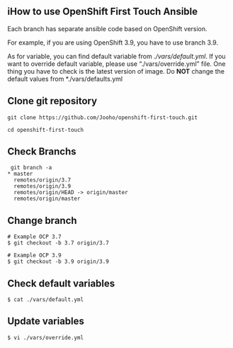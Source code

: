 iHow to use OpenShift First Touch Ansible
----------------------------------------

Each branch has separate ansible code based on OpenShift version.

For example, if you are using OpenShift 3.9, you have to use branch 3.9. 

As for variable, you can find default variable from *./vars/default.yml*. If you want to override default variable, please use “./vars/override.yml” file. One thing you have to check is the latest version of image. Do **NOT** change the default values from *./vars/defaults.yml



## Clone git repository
```
git clone https://github.com/Jooho/openshift-first-touch.git

cd openshift-first-touch
```

## Check Branchs
```
 git branch -a
* master
  remotes/origin/3.7
  remotes/origin/3.9
  remotes/origin/HEAD -> origin/master
  remotes/origin/master
```

## Change branch
```
# Example OCP 3.7
$ git checkout -b 3.7 origin/3.7  

# Example OCP 3.9
$ git checkout -b 3.9 origin/3.9 
```

## Check default variables
```
$ cat ./vars/default.yml
```

## Update variables
```
$ vi ./vars/override.yml
```

